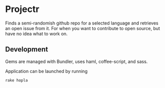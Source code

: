 # Projectr

Finds a semi-randomish github repo for a selected language and retrieves an open issue from it.  For when you want to contribute to open source, but have no idea what to work on.

## Development

Gems are managed with Bundler, uses haml, coffee-script, and sass.

Application can be launched by running

    rake hopla
